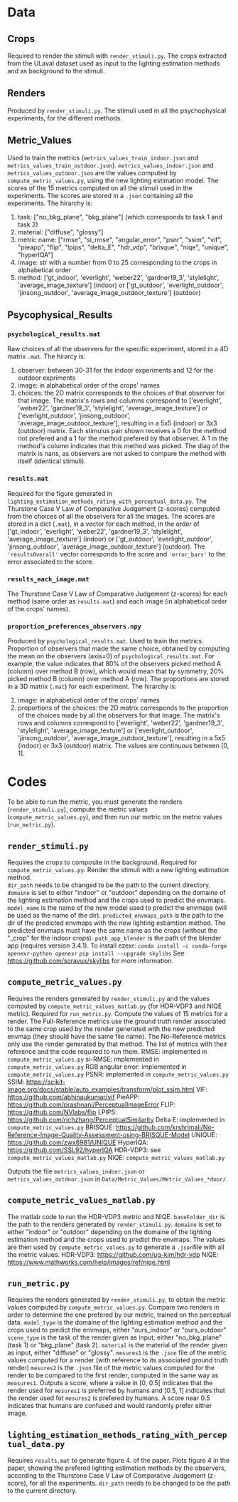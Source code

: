 # Data

## Crops
Required to render the stimuli with ``render_stimuli.py``.
The crops extracted from the ULaval dataset used as input to the lighting estimation methods and as background to the stimuli.

## Renders
Produced by ``render_stimuli.py``.
The stimuli used in all the psychophysical experiments, for the different methods.

## Metric_Values
Used to train the metrics (``metrics_values_train_indoor.json`` and ``metrics_values_train_outdoor.json``).  ``metrics_values_indoor.json`` and ``metrics_values_outdoor.json`` are the values computed by ``compute_metric_values.py``, using the new lighting estimation model.
The scores of the 15 metrics computed on all the stimuli used in the experiments.  The scores are stored in a ``.json`` containing all the experiments.  The hirarchy is:
1. task: ["no_bkg_plane", "bkg_plane"] (which corresponds to task 1 and task 2)
2. material: ["diffuse", "glossy"]
3. metric name: ["rmse", "si_rmse", "angular_error", "psnr", "ssim", "vif", "pieapp", "flip", "lpips", "delta_E", "hdr_vdp", "brisque", "niqe", "unique", "hyperIQA"]
4. image: str with a number from 0 to 25 corresponding to the crops in alphabetical order
5. method: ['gt_indoor', 'everlight', 'weber22', 'gardner19_3', 'stylelight', 'average_image_texture'] (indoor) or ['gt_outdoor', 'everlight_outdoor', 'jinsong_outdoor', 'average_image_outdoor_texture'] (outdoor)

## Psycophysical_Results
### ``psychological_results.mat``
Raw choices of all the observers for the specific experiment, stored in a 4D matrix ``.mat``.  The hirarcy is:
1. observer: between 30-31 for the indoor experiments and 12 for the outdoor expriments
2. image: in alphabetical order of the crops' names
3. choices: the 2D matrix corresponds to the choices of that observer for that image.  The matrix's rows and columns correspond to ['everlight', 'weber22', 'gardner19_3', 'stylelight', 'average_image_texture'] or ['everlight_outdoor', 'jinsong_outdoor', 'average_image_outdoor_texture'], resulting in a 5x5 (indoor) or 3x3 (outdoor) matrix.  Each stimulus pair shown receives a 0 for the method not prefered and a 1 for the method prefered by that observer.  A 1 in the method's column indicates that this method was picked.  The diag of the matrix is nans, as observers are not asked to compare the method with itself (identical stimuli).

### ``results.mat``
Required for the figure generated in ``lighting_estimation_methods_rating_with_perceptual_data.py``.
The Thurstone Case V Law of Comparative Judgement (z-scores) computed from the choices of all the observers for all the images.  The scores are stored in a dict (``.mat``), in a vector for each method, in the order of ['gt_indoor', 'everlight', 'weber22', 'gardner19_3', 'stylelight', 'average_image_texture'] (indoor) or ['gt_outdoor', 'everlight_outdoor', 'jinsong_outdoor', 'average_image_outdoor_texture'] (outdoor).  The ``'resultsOverall'`` vector corresponds to the score and ``'error_bars'`` to the error associated to the score.

### ``results_each_image.mat``
The Thurstone Case V Law of Comparative Judgement (z-scores) for each method (same order as ``results.mat``) and each image (in alphabetical order of the crops' names).

### ``proportion_preferences_observers.npy``
Produced by ``psychological_results.mat``.  Used to train the metrics.
Proportion of observers that made the same choice, obtained by computing the mean on the observers (axis=0) of ``psychological_results.mat``.  For example, the value indicates that 80% of the observers picked method A (column) over method B (row), which would mean that by symmetry, 20% picked method B (column) over method A (row).
The proportions are stored in a 3D matrix (``.mat``) for each experiment.  The hirarchy is:
1. image: in alphabetical order of the crops' names
2. proportions of the choices: the 2D matrix corresponds to the proportion of the choices made by all the observers for that image.  The matrix's rows and columns correspond to ['everlight', 'weber22', 'gardner19_3', 'stylelight', 'average_image_texture'] or ['everlight_outdoor', 'jinsong_outdoor', 'average_image_outdoor_texture'], resulting in a 5x5 (indoor) or 3x3 (outdoor) matrix.  The values are continuous between [0, 1].


# Codes
To be able to run the metric, you must generate the renders (``render_stimuli.py``), compute the metric values (``compute_metric_values.py``), and then run our metric on the metric values (``run_metric.py``).

## ``render_stimuli.py``
Requires the crops to composite in the background.
Required for ``compute_metric_values.py``.
Render the stimuli with a new lighting estimation method.  
``dir_path`` needs to be changed to be the path to the current directory.
``domaine`` is set to either "indoor" or "outdoor" depending on the domaine of the lighting estimation method and the crops used to predict the envmaps.
``model_name`` is the name of the new model used to predict the envmaps (will be used as the name of the dir).
``predicted_envmaps_path`` is the path to the dir of the predicted envmaps with the new lighting estiamtion method.  The predicted envmaps must have the same name as the crops (without the "_crop" for the indoor crops).
``path_app_blender`` is the path of the blender app (requires version 3.4.1).
To install ezexr:
``conda install -c conda-forge openexr-python openexr``
``pip install --upgrade skylibs``
See https://github.com/soravux/skylibs for more information.

## ``compute_metric_values.py``
Requires the renders generated by ``render_stimuli.py`` and the values computed by ``compute_metric_values_matlab.py`` (for HDR-VDP3 and NIQE metric).
Required for ``run_metric.py``.
Compute the values of 15 metrics for a render.  The Full-Reference metrics use the ground truth render associated to the same crop used by the render generated with the new predicted envmap (they should have the same file name).  The No-Reference metrics only use the render generated by that method.
The list of metrics with their reference and the code required to run them.
RMSE: implemented in ``compute_metric_values.py``
si-RMSE: implemented in ``compute_metric_values.py``
RGB angular error: implemented in ``compute_metric_values.py``
PSNR: implemented in ``compute_metric_values.py``
SSIM: https://scikit-image.org/docs/stable/auto_examples/transform/plot_ssim.html
VIF: https://github.com/abhinaukumar/vif
PieAPP: https://github.com/prashnani/PerceptualImageError
FLIP: https://github.com/NVlabs/flip
LPIPS: https://github.com/richzhang/PerceptualSimilarity
Delta E: implemented in ``compute_metric_values.py``
BRISQUE: https://github.com/krshrimali/No-Reference-Image-Quality-Assessment-using-BRISQUE-Model
UNIQUE: https://github.com/zwx8981/UNIQUE
HyperIQA: https://github.com/SSL92/hyperIQA
HDR-VDP3: see ``compute_metric_values_matlab.py``
NIQE: ``compute_metric_values_matlab.py``


Outputs the file ``metrics_values_indoor.json`` or ``metrics_values_outdoor.json`` in ``Data/Metric_Values/Metric_Values_*door/``.

## ``compute_metric_values_matlab.py``
The matlab code to run the HDR-VDP3 metric and NIQE.
``baseFolder_dir`` is the path to the renders generated by ``render_stimuli.py``.
``domaine`` is set to either "indoor" or "outdoor" depending on the domaine of the lighting estimation method and the crops used to predict the envmaps.
The values are then used by ``compute_metric_values.py`` to generate a ``.json``file with all the metric values.
HDR-VDP3: https://github.com/ug-kim/hdr-vdp
NIQE: https://www.mathworks.com/help/images/ref/niqe.html



## ``run_metric.py``
Requires the renders generated by ``render_stimuli.py``, to obtain the metric values computed by ``compute_metric_values.py``.
Compare two renders in order to determine the one prefered by our metric, trained on the perceptual data.
``model_type`` is the domaine of the lighting estimation method and the crops used to predict the envmaps, either "ours_indoor" or "ours_outdoor"
``scene_type`` is the task of the render given as input, either "no_bkg_plane" (task 1) or "bkg_plane" (task 2).
``material`` is the material of the render given as input, either "diffuse" or "glossy".
``mesures1`` is the ``.json`` file of the metric values computed for a render (with reference to its associated ground truth render)
``mesures2`` is the ``.json`` file of the metric values computed for the render to be compared to the first render, computed in the same way as ``measures1``.
Outputs a score, where a value in [0, 0.5[ indicates that the render used for ``mesures1`` is preferred by humans and ]0.5, 1] indicates that the render used fot ``mesures2`` is prefered by humans.  A score near 0.5 indicates that humans are confused and would randomly prefer either image.




## ``lighting_estimation_methods_rating_with_perceptual_data.py``
Requires ``results.mat`` to generate figure 4. of the paper.
Plots figure 4 in the paper, showing the prefered lighting estimation methods by the observers, according to the Thurstone Case V Law of Comparative Judgement (z-score), for all the experiments.
``dir_path`` needs to be changed to be the path to the current directory.


